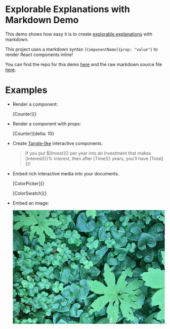 # Explorable Explanations with Markdown Demo

This demo shows how easy it is to create [explorable explanations](http://explorabl.es/) with markdown.

This project uses a markdown syntax `[ComponentName]{prop: "value"}` to render React components inline!

You can find the repo for this demo [here](https://github.com/ccorcos/explorable) and the raw markdown source file [here](https://raw.githubusercontent.com/ccorcos/explorable/master/src/article.md).

# Examples

- Render a component:

	[Counter]{}

- Render a component with props:

	[Counter]{delta: 10}

- Create [Tangle-like](http://worrydream.com/Tangle/) interactive components.

	> If you put $[Invest]{} per year into an investment that makes [Interest]{}% interest, then after [Time]{} years, you'll have [Total]{}!

- Embed rich interactive media into your documents.

	[ColorPicker]{}

	[ColorSwatch]{}

- Embed an image:

	![](./static/leaves.jpg)